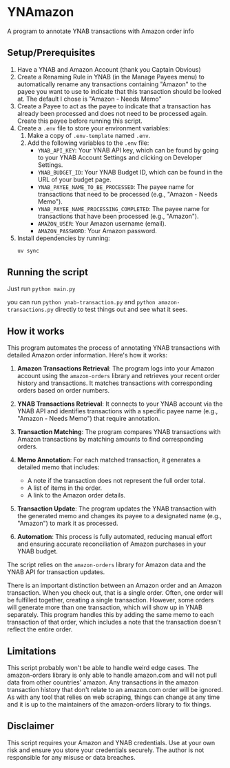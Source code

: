 # YNAmazon
A program to annotate YNAB transactions with Amazon order info

## Setup/Prerequisites
1. Have a YNAB and Amazon Account (thank you Captain Obvious)
2. Create a Renaming Rule in YNAB (in the Manage Payees menu) to automatically rename any transactions containing "Amazon" to the payee you want to use to indicate that this transaction should be looked at. The default I chose is "Amazon - Needs Memo"
3. Create a Payee to act as the payee to indicate that a transaction has already been processed and does not need to be processed again. Create this payee before running this script.
4. Create a `.env` file to store your environment variables:
   1. Make a copy of `.env-template` named `.env`.
   2. Add the following variables to the `.env` file:
      - `YNAB_API_KEY`: Your YNAB API key, which can be found by going to your YNAB Account Settings and clicking on Developer Settings.
      - `YNAB_BUDGET_ID`: Your YNAB Budget ID, which can be found in the URL of your budget page.
      - `YNAB_PAYEE_NAME_TO_BE_PROCESSED`: The payee name for transactions that need to be processed (e.g., "Amazon - Needs Memo").
      - `YNAB_PAYEE_NAME_PROCESSING_COMPLETED`: The payee name for transactions that have been processed (e.g., "Amazon").
      - `AMAZON_USER`: Your Amazon username (email).
      - `AMAZON_PASSWORD`: Your Amazon password.
5. Install dependencies by running:
   ```bash
   uv sync
   ```

## Running the script
Just run `python main.py`

you can run `python ynab-transaction.py` and `python amazon-transactions.py` directly to test things out and see what it sees.

## How it works
This program automates the process of annotating YNAB transactions with detailed Amazon order information. Here's how it works:

1. **Amazon Transactions Retrieval**: The program logs into your Amazon account using the `amazon-orders` library and retrieves your recent order history and transactions. It matches transactions with corresponding orders based on order numbers.

2. **YNAB Transactions Retrieval**: It connects to your YNAB account via the YNAB API and identifies transactions with a specific payee name (e.g., "Amazon - Needs Memo") that require annotation.

3. **Transaction Matching**: The program compares YNAB transactions with Amazon transactions by matching amounts to find corresponding orders.

4. **Memo Annotation**: For each matched transaction, it generates a detailed memo that includes:
   - A note if the transaction does not represent the full order total.
   - A list of items in the order.
   - A link to the Amazon order details.

5. **Transaction Update**: The program updates the YNAB transaction with the generated memo and changes its payee to a designated name (e.g., "Amazon") to mark it as processed.

6. **Automation**: This process is fully automated, reducing manual effort and ensuring accurate reconciliation of Amazon purchases in your YNAB budget.

The script relies on the `amazon-orders` library for Amazon data and the YNAB API for transaction updates.

There is an important distinction between an Amazon order and an Amazon transaction. When you check out, that is a single order. Often, one order will be fulfilled together, creating a single transaction. However, some orders will generate more than one transaction, which will show up in YNAB separately. This program handles this by adding the same memo to each transaction of that order, which includes a note that the transaction doesn't reflect the entire order.

## Limitations
This script probably won't be able to handle weird edge cases. The amazon-orders library is only able to handle amazon.com and will not pull data from other countries' amazon. Any transactions in the amazon transaction history that don't relate to an amazon.com order will be ignored. As with any tool that relies on web scraping, things can change at any time and it is up to the maintainers of the amazon-orders library to fix things.

## Disclaimer
This script requires your Amazon and YNAB credentials. Use at your own risk and ensure you store your credentials securely. The author is not responsible for any misuse or data breaches.